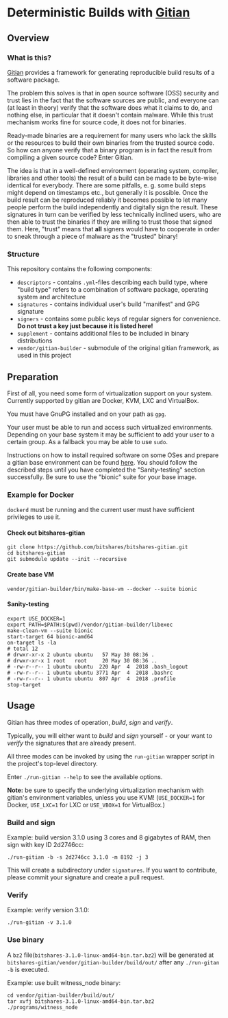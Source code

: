 # Deterministic Builds with [Gitian](https://gitian.org)

## Overview

### What is this?

[Gitian](https://gitian.org) provides a framework for generating reproducible build results of a software package.

The problem this solves is that in open source software (OSS) security and trust lies in the fact that the
software sources are public, and everyone can (at least in theory) verify that the software does what it claims to do,
and nothing else, in particular that it doesn't contain malware. While this trust mechanism works fine for source
code, it does not for binaries.

Ready-made binaries are a requirement for many users who lack the skills or the resources to build their own binaries
from the trusted source code. So how can anyone verify that a binary program is in fact the result from compiling a
given source code? Enter Gitian.

The idea is that in a well-defined environment (operating system, compiler, libraries and other tools) the result of
a build can be made to be byte-wise identical for everybody. There are some pitfalls, e. g. some build steps might
depend on timestamps etc., but generally it is possible. Once the build result can be reproduced reliably it becomes
possible to let many people perform the build independently and digitally sign the result. These signatures in turn
can be verified by less technically inclined users, who are then able to trust the binaries if they are willing to
trust those that signed them. Here, "trust" means that **all** signers would have to cooperate in order to sneak
through a piece of malware as the "trusted" binary!

### Structure

This repository contains the following components:

* `descriptors` - contains `.yml`-files describing each build type, where "build type" refers to a combination of software package, operating system and architecture
* `signatures` - contains individual user's build "manifest" and GPG signature
* `signers` - contains some public keys of regular signers for convenience.  **Do not trust a key just because it is listed here!**
* `supplement` - contains additional files to be included in binary distributions
* `vendor/gitian-builder` - submodule of the original gitian framework, as used in this project

## Preparation

First of all, you need some form of virtualization support on your system. Currently supported by gitian are Docker, KVM, LXC and VirtualBox.

You must have GnuPG installed and on your path as `gpg`.

Your user must be able to run and access such virtualized environments. Depending on your base system it may be sufficient to add your user to a certain group. As a fallback you may be able to use `sudo`.

Instructions on how to install required software on some OSes and prepare a gitian base environment can be found [here](https://github.com/devrandom/gitian-builder/blob/master/README.md).
You should follow the described steps until you have completed the "Sanity-testing" section successfully. Be sure to use the "bionic" suite for your base image.

### Example for Docker

`dockerd` must be running and the current user must have sufficient privileges to use it.

#### Check out bitshares-gitian

```
git clone https://github.com/bitshares/bitshares-gitian.git
cd bitshares-gitian
git submodule update --init --recursive
```

#### Create base VM

```
vendor/gitian-builder/bin/make-base-vm --docker --suite bionic
```

#### Sanity-testing

```
export USE_DOCKER=1
export PATH=$PATH:$(pwd)/vendor/gitian-builder/libexec
make-clean-vm --suite bionic
start-target 64 bionic-amd64
on-target ls -la
# total 12
# drwxr-xr-x 2 ubuntu ubuntu   57 May 30 08:36 .
# drwxr-xr-x 1 root   root     20 May 30 08:36 ..
# -rw-r--r-- 1 ubuntu ubuntu  220 Apr  4  2018 .bash_logout
# -rw-r--r-- 1 ubuntu ubuntu 3771 Apr  4  2018 .bashrc
# -rw-r--r-- 1 ubuntu ubuntu  807 Apr  4  2018 .profile
stop-target
```

## Usage

Gitian has three modes of operation, *build*, *sign* and *verify*.

Typically, you will either want to *build* and *sign* yourself - or your want to *verify* the signatures that are already present.

All three modes can be invoked by using the `run-gitian` wrapper script in the project's top-level directory.

Enter `./run-gitian --help` to see the available options.

**Note:** be sure to specify the underlying virtualization mechanism with gitian's environment variables, unless you use KVM!
(`USE_DOCKER=1` for Docker, `USE_LXC=1` for LXC or `USE_VBOX=1` for VirtualBox.)

### Build and sign

Example: build version 3.1.0 using 3 cores and 8 gigabytes of RAM, then sign with key ID 2d2746cc:

`./run-gitian -b -s 2d2746cc 3.1.0 -m 8192 -j 3`

This will create a subdirectory under `signatures`. If you want to contribute, please commit your signature and create a pull request.

### Verify

Example: verify version 3.1.0:

`./run-gitian -v 3.1.0`

### Use binary

A `bz2` file(`bitshares-3.1.0-linux-amd64-bin.tar.bz2`) will be generated at `bitshares-gitian/vendor/gitian-builder/build/out/`  after any `./run-gitan -b` is executed.

Example: use built witness_node binary: 

```
cd vendor/gitian-builder/build/out/
tar xvfj bitshares-3.1.0-linux-amd64-bin.tar.bz2
./programs/witness_node
```
